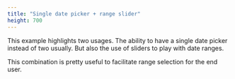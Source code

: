 ```yaml
---
title: "Single date picker + range slider"
height: 700
---
```


This example highlights two usages. The ability to have a single date picker instead of two usually. But also the use of sliders to play with date ranges.

This combination is pretty useful to facilitate range selection for the end user.
